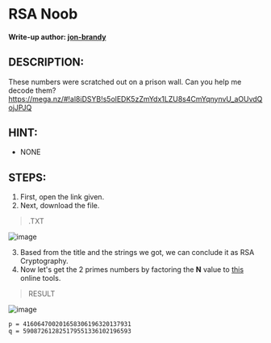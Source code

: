 # RSA Noob
#### Write-up author: [jon-brandy](https://github.com/jon-brandy)
## DESCRIPTION:
These numbers were scratched out on a prison wall. Can you help me decode them? https://mega.nz/#!al8iDSYB!s5olEDK5zZmYdx1LZU8s4CmYqnynvU_aOUvdQojJPJQ

## HINT:
- NONE

## STEPS:
1. First, open the link given.
2. Next, download the file.

> .TXT

![image](https://user-images.githubusercontent.com/70703371/200233085-444df0cf-06fa-4cf9-8526-287df4a224ef.png)


3. Based from the title and the strings we got, we can conclude it as RSA Cryptography.
4. Now let's get the 2 primes numbers by factoring the **N** value to [this](http://factordb.com/) online tools.

> RESULT

![image](https://user-images.githubusercontent.com/70703371/200233360-8f890364-300b-424c-b59c-426875254e37.png)


```
p = 416064700201658306196320137931
q = 590872612825179551336102196593
```


